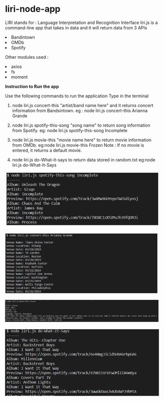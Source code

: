 # liri-node-app

LIRI stands for : Language Interpretation and Recognition Interface
liri.js is a command-line app that takes in data and it will return data from 3 APIs
    <li>Bandintown</li>
    <li>OMDb</li>
    <li>Spotify</li>

Other modules used : 
<li>axios</li>
<li>fs</li>
<li>moment  </li>  

<b>Instruction to Run the app</b>

Use the following commands to run the application
Type in the terminal

1. node liri.js concert-this "artist/band name here" and it returns concert information from Bandsintown. 
    eg : node liri.js concert-this Arianna Grande

2. node liri.js spotify-this-song "song name" to return song information from Spotify. 
    eg: node liri.js spotify-this-song Incomplete

3. node liri.js movie-this "movie name here" to return movie information from OMDb. 
    eg:node liri.js movie-this Frozen
    Note : If no movie is entered, it returns a default movie.


4. node liri.js do-What-it-says to return data stored in random.txt
    eg:node liri.js do-What-It-Says

![Spotify](https://github.com/webdev-gmg/liri-node-app/blob/master/images/spotify.jpg?raw=true)

![Bands](https://github.com/webdev-gmg/liri-node-app/blob/master/images/bands.png?raw=true)

![Movies](https://github.com/webdev-gmg/liri-node-app/blob/master/images/movie.png?raw=true)

![Random](https://github.com/webdev-gmg/liri-node-app/blob/master/images/dowhatitsays.png?raw=true)
